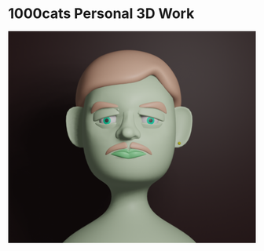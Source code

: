 # 1000cats Personal 3D Work

![Selfie](https://raw.githubusercontent.com/onethousandcats/3d-models/refs/heads/main/selfie.png)
